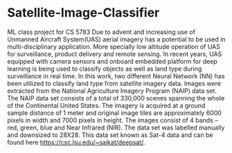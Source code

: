 # Satellite-Image-Classifier
ML class project for CS 5783
Due to advent and increasing use of Unmanned Aircraft System(UAS) aerial imagery has a potential to be used in multi-disciplinary application. More specially low altitude operation of UAS for surveillance, product delivery and remote sensing. In recent years, UAS equipped with camera sensors and onboard embedded platform for deep learning
is being used to classify objects as well as land type during surveillance in real time. In this work, two different Neural Network (NN) has been utilized to classify land type from satellite imagery data. Images were extracted from the National Agriculture Imagery Program (NAIP) data set. The NAIP data set consists of a total of 330,000 scenes spanning the whole of the Continental United States. The imagery is acquired at a ground sample distance of 1 meter and original image tiles are approximately 6000 pixels in width and 7000
pixels in height. The images consist of 4 bands – red, green, blue and Near Infrared (NIR). The data set was labelled manually and downsized to 28X28. This data set known as Sat-4 data and can be found here https://csc.lsu.edu/~saikat/deepsat/.
